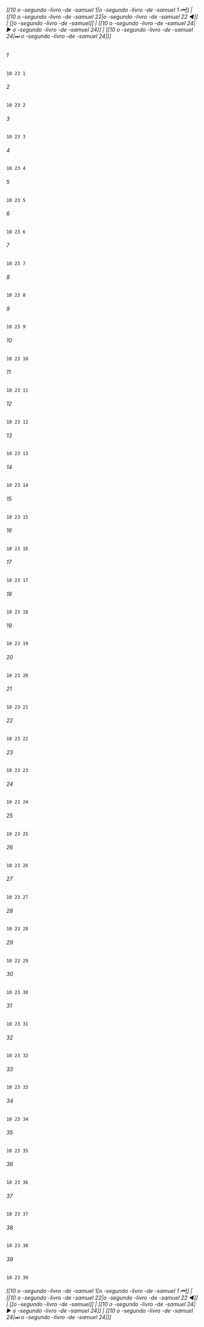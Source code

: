 
###### [[10 o -segundo -livro -de -samuel 1|o -segundo -livro -de -samuel 1 ⏮]] | [[10 o -segundo -livro -de -samuel 22|o -segundo -livro -de -samuel 22 ◀]] | [[o -segundo -livro -de -samuel]] | [[10 o -segundo -livro -de -samuel 24|▶ o -segundo -livro -de -samuel 24]] | [[10 o -segundo -livro -de -samuel 24|⏭ o -segundo -livro -de -samuel 24|]]

###### 1
``` verse
10 23 1 
```
###### 2
``` verse
10 23 2 
```
###### 3
``` verse
10 23 3 
```
###### 4
``` verse
10 23 4 
```
###### 5
``` verse
10 23 5 
```
###### 6
``` verse
10 23 6 
```
###### 7
``` verse
10 23 7 
```
###### 8
``` verse
10 23 8 
```
###### 9
``` verse
10 23 9 
```
###### 10
``` verse
10 23 10 
```
###### 11
``` verse
10 23 11 
```
###### 12
``` verse
10 23 12 
```
###### 13
``` verse
10 23 13 
```
###### 14
``` verse
10 23 14 
```
###### 15
``` verse
10 23 15 
```
###### 16
``` verse
10 23 16 
```
###### 17
``` verse
10 23 17 
```
###### 18
``` verse
10 23 18 
```
###### 19
``` verse
10 23 19 
```
###### 20
``` verse
10 23 20 
```
###### 21
``` verse
10 23 21 
```
###### 22
``` verse
10 23 22 
```
###### 23
``` verse
10 23 23 
```
###### 24
``` verse
10 23 24 
```
###### 25
``` verse
10 23 25 
```
###### 26
``` verse
10 23 26 
```
###### 27
``` verse
10 23 27 
```
###### 28
``` verse
10 23 28 
```
###### 29
``` verse
10 23 29 
```
###### 30
``` verse
10 23 30 
```
###### 31
``` verse
10 23 31 
```
###### 32
``` verse
10 23 32 
```
###### 33
``` verse
10 23 33 
```
###### 34
``` verse
10 23 34 
```
###### 35
``` verse
10 23 35 
```
###### 36
``` verse
10 23 36 
```
###### 37
``` verse
10 23 37 
```
###### 38
``` verse
10 23 38 
```
###### 39
``` verse
10 23 39 
```

###### [[10 o -segundo -livro -de -samuel 1|o -segundo -livro -de -samuel 1 ⏮]] | [[10 o -segundo -livro -de -samuel 22|o -segundo -livro -de -samuel 22 ◀]] | [[o -segundo -livro -de -samuel]] | [[10 o -segundo -livro -de -samuel 24|▶ o -segundo -livro -de -samuel 24]] | [[10 o -segundo -livro -de -samuel 24|⏭ o -segundo -livro -de -samuel 24|]]

